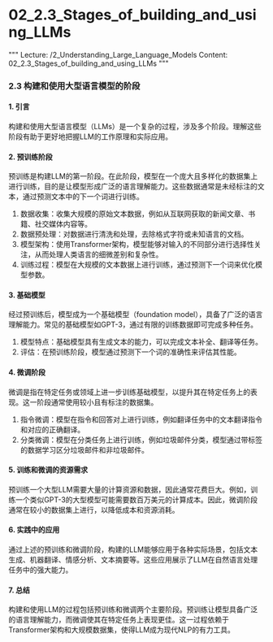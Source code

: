 # 02_2.3_Stages_of_building_and_using_LLMs

"""
Lecture: /2_Understanding_Large_Language_Models
Content: 02_2.3_Stages_of_building_and_using_LLMs
"""

### 2.3 构建和使用大型语言模型的阶段

#### 1. 引言
构建和使用大型语言模型（LLMs）是一个复杂的过程，涉及多个阶段。理解这些阶段有助于更好地把握LLM的工作原理和实际应用。

#### 2. 预训练阶段
预训练是构建LLM的第一阶段。在此阶段，模型在一个庞大且多样化的数据集上进行训练，目的是让模型形成广泛的语言理解能力。这些数据通常是未经标注的文本，通过预测文本中的下一个词进行训练。

1. 数据收集：收集大规模的原始文本数据，例如从互联网获取的新闻文章、书籍、社交媒体内容等。
2. 数据预处理：对数据进行清洗和处理，去除格式字符或未知语言的文档。
3. 模型架构：使用Transformer架构，模型能够对输入的不同部分进行选择性关注，从而处理人类语言的细微差别和复杂性。
4. 训练过程：模型在大规模的文本数据上进行训练，通过预测下一个词来优化模型参数。

#### 3. 基础模型
经过预训练后，模型成为一个基础模型（foundation model），具备了广泛的语言理解能力。常见的基础模型如GPT-3，通过有限的训练数据即可完成多种任务。

1. 模型特点：基础模型具有生成文本的能力，可以完成文本补全、翻译等任务。
2. 评估：在预训练阶段，模型通过预测下一个词的准确性来评估其性能。

#### 4. 微调阶段
微调是指在特定任务或领域上进一步训练基础模型，以提升其在特定任务上的表现。这一阶段通常使用较小且有标注的数据集。

1. 指令微调：模型在指令和回答对上进行训练，例如翻译任务中的文本翻译指令和对应的正确翻译。
2. 分类微调：模型在分类任务上进行训练，例如垃圾邮件分类，模型通过带标签的数据学习区分垃圾邮件和非垃圾邮件。

#### 5. 训练和微调的资源需求
预训练一个大型LLM需要大量的计算资源和数据，因此通常花费巨大。例如，训练一个类似GPT-3的大型模型可能需要数百万美元的计算成本。因此，微调阶段通常在较小的数据集上进行，以降低成本和资源消耗。

#### 6. 实践中的应用
通过上述的预训练和微调阶段，构建的LLM能够应用于各种实际场景，包括文本生成、机器翻译、情感分析、文本摘要等。这些应用展示了LLM在自然语言处理任务中的强大能力。

#### 7. 总结
构建和使用LLM的过程包括预训练和微调两个主要阶段。预训练让模型具备广泛的语言理解能力，而微调使其在特定任务上表现更佳。这一过程依赖于Transformer架构和大规模数据集，使得LLM成为现代NLP的有力工具。

